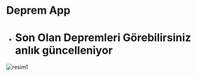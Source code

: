 # Deprem App
- # Son Olan Depremleri Görebilirsiniz anlık güncelleniyor
 

![resim1](https://github.com/furkancan2107/sonDepremler_guncel_flutter/blob/main/assets/deprem.png)

